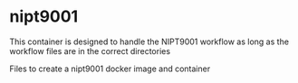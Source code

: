 # nipt9001

This container is designed to handle the NIPT9001 workflow as long as the workflow files are in the correct directories


Files to create a nipt9001 docker image and container

